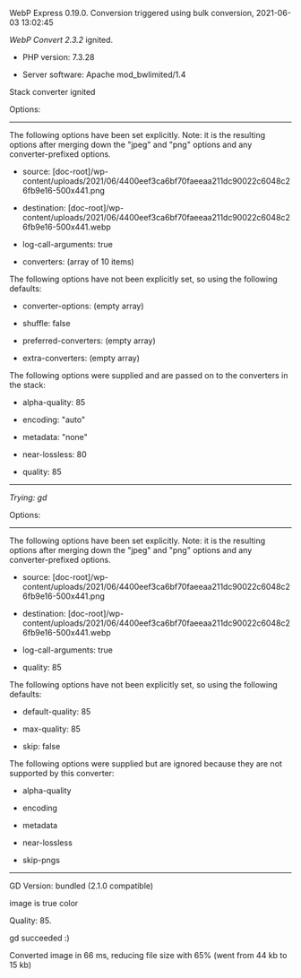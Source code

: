WebP Express 0.19.0. Conversion triggered using bulk conversion, 2021-06-03 13:02:45

*WebP Convert 2.3.2*  ignited.
- PHP version: 7.3.28
- Server software: Apache mod_bwlimited/1.4

Stack converter ignited

Options:
------------
The following options have been set explicitly. Note: it is the resulting options after merging down the "jpeg" and "png" options and any converter-prefixed options.
- source: [doc-root]/wp-content/uploads/2021/06/4400eef3ca6bf70faeeaa211dc90022c6048c26fb9e16-500x441.png
- destination: [doc-root]/wp-content/uploads/2021/06/4400eef3ca6bf70faeeaa211dc90022c6048c26fb9e16-500x441.webp
- log-call-arguments: true
- converters: (array of 10 items)

The following options have not been explicitly set, so using the following defaults:
- converter-options: (empty array)
- shuffle: false
- preferred-converters: (empty array)
- extra-converters: (empty array)

The following options were supplied and are passed on to the converters in the stack:
- alpha-quality: 85
- encoding: "auto"
- metadata: "none"
- near-lossless: 80
- quality: 85
------------


*Trying: gd* 

Options:
------------
The following options have been set explicitly. Note: it is the resulting options after merging down the "jpeg" and "png" options and any converter-prefixed options.
- source: [doc-root]/wp-content/uploads/2021/06/4400eef3ca6bf70faeeaa211dc90022c6048c26fb9e16-500x441.png
- destination: [doc-root]/wp-content/uploads/2021/06/4400eef3ca6bf70faeeaa211dc90022c6048c26fb9e16-500x441.webp
- log-call-arguments: true
- quality: 85

The following options have not been explicitly set, so using the following defaults:
- default-quality: 85
- max-quality: 85
- skip: false

The following options were supplied but are ignored because they are not supported by this converter:
- alpha-quality
- encoding
- metadata
- near-lossless
- skip-pngs
------------

GD Version: bundled (2.1.0 compatible)
image is true color
Quality: 85. 
gd succeeded :)

Converted image in 66 ms, reducing file size with 65% (went from 44 kb to 15 kb)
